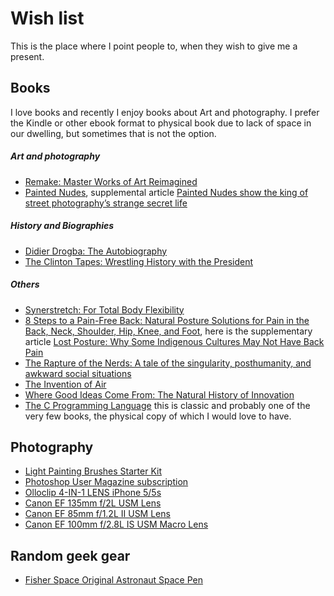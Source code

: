 # Wish list

This is the place where I point people to, when they wish to give me a present.

## Books

I love books and recently I enjoy books about Art and photography. I prefer the Kindle or other ebook format to physical book due to lack of space in our dwelling, but sometimes that is not the option.

##### Art and photography

* [Remake: Master Works of Art Reimagined](http://www.amazon.ca/Remake-Master-Works-Art-Reimagined/dp/1452123349/ref=sr_1_1?ie=UTF8&qid=1438185986&sr=8-1&keywords=Remake%3A+Master+Works+of+Art+Reimagined)
* [Painted Nudes](http://www.sylpheditions.com/Books/painted_nudes.html), supplemental article [Painted Nudes show the king of street photography’s strange secret life](http://www.theguardian.com/artanddesign/2015/apr/10/painted-nudes-street-photography-saul-leiter)

##### History and Biographies

* [Didier Drogba: The Autobiography](http://www.amazon.ca/dp/1845134389/ref=wl_it_dp_o_pC_nS_ttl?_encoding=UTF8&colid=35PZZN09M2C0U&coliid=IOXEYLC1DSMW1)
* [The Clinton Tapes: Wrestling History with the President](http://www.amazon.ca/dp/1416543333/ref=wl_it_dp_o_pC_nS_ttl?_encoding=UTF8&colid=35PZZN09M2C0U&coliid=I1SWXY4XLX99UT)

##### Others

* [Synerstretch: For Total Body Flexibility](http://www.amazon.com/dp/0944831052/ref=wl_it_dp_o_pC_nS_ttl?_encoding=UTF8&colid=1VDPAYUOHGDDG&coliid=I12J60RROUKM0E)
* [8 Steps to a Pain-Free Back: Natural Posture Solutions for Pain in the Back, Neck, Shoulder, Hip, Knee, and Foot](http://www.amazon.com/Steps-Pain-Free-Back-Solutions-Shoulder/dp/0979303605?&tag=rnwap-20), here is the supplementary article [Lost Posture: Why Some Indigenous Cultures May Not Have Back Pain](http://www.npr.org/sections/goatsandsoda/2015/06/08/412314701/lost-posture-why-indigenous-cultures-dont-have-back-pain?utm_source=facebook.com&utm_medium=social&utm_campaign=npr&utm_term=nprnews&utm_content=20150608)
* [The Rapture of the Nerds: A tale of the singularity, posthumanity, and awkward social situations](http://www.amazon.ca/gp/product/0765329107?ie=UTF8&isInIframe=0&n=916520&ref_=dp_proddesc_0&s=books&showDetailProductDesc=1#product-description_feature_div)
* [The Invention of Air](http://www.amazon.com/dp/1594488525/ref=wl_it_dp_o_pC_nS_ttl?_encoding=UTF8&colid=1VDPAYUOHGDDG&coliid=I1QD4FOUDW4O3S)
* [Where Good Ideas Come From: The Natural History of Innovation](http://www.amazon.com/dp/1594487715/ref=wl_it_dp_o_pd_nS_ttl?_encoding=UTF8&colid=1VDPAYUOHGDDG&coliid=I2BVS84POFMIRX)
* [The C Programming Language](http://www.amazon.com/dp/0131103628/ref=wl_it_dp_o_pC_nS_ttl?_encoding=UTF8&colid=1VDPAYUOHGDDG&coliid=I1HU638HWWWSFA) this is classic and probably one of the very few books, the physical copy of which I would love to have.

## Photography

* [Light Painting Brushes Starter Kit](http://lightpaintingbrushes.com/collections/light-painting-brush-sets/products/light-painting-brushes-starter-kit)
* [Photoshop User Magazine subscription](https://itunes.apple.com/ca/app/photoshop-user-magazine/id506139533?mt=8)
* [Olloclip 4-IN-1 LENS iPhone 5/5s](http://www.olloclip.com/product/iphone5-4-in-1/)
* [Canon EF 135mm f/2L USM Lens](http://www.the-digital-picture.com/ShoppingEngine/Click.aspx?b=1&e=108)
* [Canon EF 85mm f/1.2L II USM Lens](http://www.the-digital-picture.com/ShoppingEngine/Click.aspx?b=1&e=397)
* [Canon EF 100mm f/2.8L IS USM Macro Lens](http://www.the-digital-picture.com/ShoppingEngine/Click.aspx?b=1&e=674)

## Random geek gear

* [Fisher Space Original Astronaut Space Pen](http://www.amazon.ca/dp/B0015ZP2AC/ref=wl_it_dp_o_pC_S_ttl?_encoding=UTF8&colid=35PZZN09M2C0U&coliid=I1LAEO370VBY9H)